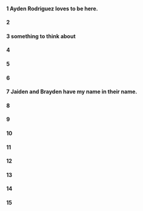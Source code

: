 #### 1 Ayden Rodriguez loves to be here.
#### 2
#### 3 something to think about
#### 4
#### 5
#### 6
#### 7 Jaiden and Brayden have my name in their name.
#### 8
#### 9
#### 10
#### 11
#### 12
#### 13
#### 14
#### 15